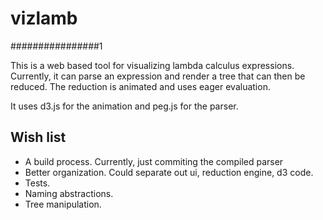 vizlamb
=======
################1

This is a web based tool for visualizing lambda calculus expressions. Currently, it can parse an expression and render a tree that can then be reduced. The reduction is animated and uses eager evaluation.

It uses d3.js for the animation and peg.js for the parser.

## Wish list
- A build process. Currently, just commiting the compiled parser
- Better organization. Could separate out ui, reduction engine, d3 code.
- Tests.
- Naming abstractions.
- Tree manipulation.

